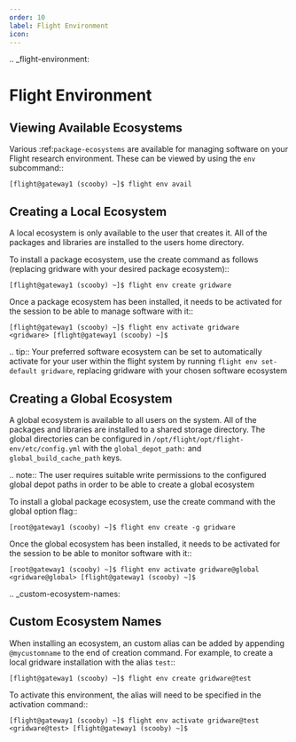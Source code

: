 ```yaml
---
order: 10
label: Flight Environment
icon: 
---
```


.. _flight-environment:

Flight Environment
==================

Viewing Available Ecosystems
----------------------------

Various :ref:`package-ecosystems` are available for managing software on your Flight research environment. These can be viewed by using the ``env`` subcommand::

    [flight@gateway1 (scooby) ~]$ flight env avail


Creating a Local Ecosystem
--------------------------

A local ecosystem is only available to the user that creates it. All of the packages and libraries are installed to the users home directory.

To install a package ecosystem, use the create command as follows (replacing gridware with your desired package ecosystem)::

    [flight@gateway1 (scooby) ~]$ flight env create gridware

Once a package ecosystem has been installed, it needs to be activated for the session to be able to manage software with it::

    [flight@gateway1 (scooby) ~]$ flight env activate gridware
    <gridware> [flight@gateway1 (scooby) ~]$

.. tip:: Your preferred software ecosystem can be set to automatically activate for your user within the flight system by running ``flight env set-default gridware``, replacing gridware with your chosen software ecosystem

Creating a Global Ecosystem
---------------------------

A global ecosystem is available to all users on the system. All of the packages and libraries are installed to a shared storage directory. The global directories can be configured in ``/opt/flight/opt/flight-env/etc/config.yml`` with the ``global_depot_path:`` and ``global_build_cache_path`` keys.

.. note:: The user requires suitable write permissions to the configured global depot paths in order to be able to create a global ecosystem

To install a global package ecosystem, use the create command with the global option flag::

    [root@gateway1 (scooby) ~]$ flight env create -g gridware

Once the global ecosystem has been installed, it needs to be activated for the session to be able to monitor software with it::

    [root@gateway1 (scooby) ~]$ flight env activate gridware@global
    <gridware@global> [flight@gateway1 (scooby) ~]$

.. _custom-ecosystem-names:

Custom Ecosystem Names
----------------------

When installing an ecosystem, an custom alias can be added by appending ``@mycustomname`` to the end of creation command. For example, to create a local gridware installation with the alias ``test``::

    [flight@gateway1 (scooby) ~]$ flight env create gridware@test

To activate this environment, the alias will need to be specified in the activation command::

    [flight@gateway1 (scooby) ~]$ flight env activate gridware@test
    <gridware@test> [flight@gateway1 (scooby) ~]$

